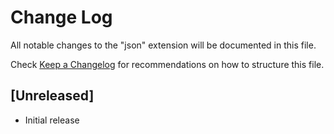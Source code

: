 # Change Log
All notable changes to the "json" extension will be documented in this file.

Check [Keep a Changelog](http://keepachangelog.com/) for recommendations on how to structure this file.

## [Unreleased]
- Initial release